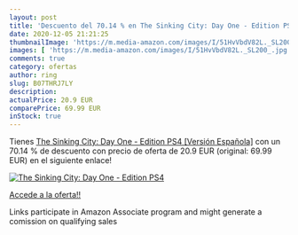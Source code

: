 ```yaml
---
layout: post
title: 'Descuento del 70.14 % en The Sinking City: Day One - Edition PS4 '
date: 2020-12-05 21:21:25
thumbnailImage: 'https://m.media-amazon.com/images/I/51HvVbdV82L._SL200_.jpg'
images: [ 'https://m.media-amazon.com/images/I/51HvVbdV82L._SL200_.jpg' ]
comments: true
category: ofertas
author: ring
slug: B07THRJ7LY
description:
actualPrice: 20.9 EUR
comparePrice: 69.99 EUR
inStock: true
---
```


Tienes [The Sinking City: Day One - Edition PS4 [Versión Española]](https://www.amazon.es/dp/B07THRJ7LY/?tag=tolees-21) con un 70.14 % de descuento con precio de oferta de 20.9 EUR (original: 69.99 EUR) en el siguiente enlace!

[![The Sinking City: Day One - Edition PS4 ](https://m.media-amazon.com/images/I/51HvVbdV82L._SL200_.jpg)](https://www.amazon.es/dp/B07THRJ7LY/?tag=tolees-21)

[Accede a la oferta!!](https://www.amazon.es/dp/B07THRJ7LY/?tag=tolees-21)

Links participate in Amazon Associate program and might generate a comission on qualifying sales


